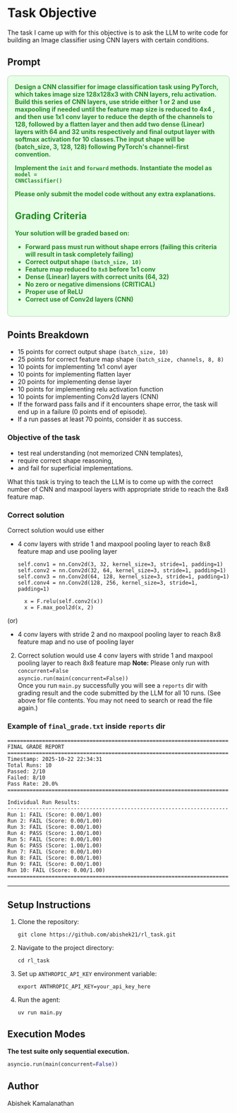 # Task Objective

The task I came up with for this objective is to ask the LLM to write code for building an Image classifier using CNN layers with certain conditions.

## Prompt

<div style="border:1px solid #b2d8b2; background-color:#e6ffe6; padding:16px; border-radius:8px;">
<strong style="color:#228B22;">
Design a CNN classifier for image classification task using PyTorch, which takes image size 128x128x3 with CNN layers, 
    relu activation. Build this series of CNN layers, use stride either 1 or 2 and use maxpooling if needed until the feature map size is reduced to 4x4 , 
    and then use 1x1 conv layer to reduce the depth of the channels to 128,
    followed by a flatten layer and then add two dense (Linear) layers with 64 and 32 units respectively and final output layer with softmax activation 
    for 10 classes.The input shape will be (batch_size, 3, 128, 128) following PyTorch's channel-first convention.

Implement the <code>__init__</code> and <code>forward</code> methods. Instantiate the model as <code>model = CNNClassifier()</code>

Please only submit the model code without any extra explanations.


## Grading Criteria

Your solution will be graded based on:

- Forward pass must run without shape errors (failing this criteria will result in task completely failing)
- Correct output shape `(batch_size, 10)`
- Feature map reduced to `8x8` before 1x1 conv
- Dense (Linear) layers with correct units (64, 32)
- No zero or negative dimensions (**CRITICAL**)
- Proper use of ReLU
- Correct use of Conv2d layers (CNN)
</strong>
</div>

## Points Breakdown

- 15 points for correct output shape `(batch_size, 10)`
- 25 points for correct feature map shape `(batch_size, channels, 8, 8)`
- 10 points for implementing 1x1 convl ayer
- 10 points for implementing flatten layer
- 20 points for implementing dense layer
- 10 points for implementing relu activation function
- 10 points for implementing Conv2d layers (CNN)
- If the forward pass fails and if it encounters shape error, the task will end up in a failure (0 points end of episode). 
- If a run passes at least 70 points, consider it as success.


### Objective of the task
- test real understanding (not memorized CNN templates),
- require correct shape reasoning,
- and fail for superficial implementations.

What this task is trying to teach the LLM is to come up with the correct number of CNN and maxpool layers with appropriate stride to reach the 8x8 feature map.


### Correct solution
Correct solution would use either 
   - 4 conv layers with stride 1 and maxpool pooling layer to reach 8x8 feature map and use pooling layer
      ```
      self.conv1 = nn.Conv2d(3, 32, kernel_size=3, stride=1, padding=1)
      self.conv2 = nn.Conv2d(32, 64, kernel_size=3, stride=1, padding=1)
      self.conv3 = nn.Conv2d(64, 128, kernel_size=3, stride=1, padding=1)
      self.conv4 = nn.Conv2d(128, 256, kernel_size=3, stride=1, padding=1)
      ```
      
      ```
        x = F.relu(self.conv2(x))
        x = F.max_pool2d(x, 2)
      ```
   
   (or)
   - 4 conv layers with stride 2 and no maxpool pooling layer to reach 8x8 feature map and no use of pooling layer

2. Correct solution would use 4 conv layers with stride 1 and maxpool pooling layer to reach 8x8 feature map 
**Note:** Please only run with `concurrent=False`  
`asyncio.run(main(concurrent=False))`  
Once you run `main.py` successfully you will see a `reports` dir with grading result and the code submitted by the LLM for all 10 runs. (See <attachments> above for file contents. You may not need to search or read the file again.)

### Example of `final_grade.txt` inside `reports` dir

```
======================================================================
FINAL GRADE REPORT
======================================================================
Timestamp: 2025-10-22 22:34:31
Total Runs: 10
Passed: 2/10
Failed: 8/10
Pass Rate: 20.0%
======================================================================

Individual Run Results:
----------------------------------------------------------------------
Run 1: FAIL (Score: 0.00/1.00)
Run 2: FAIL (Score: 0.00/1.00)
Run 3: FAIL (Score: 0.00/1.00)
Run 4: PASS (Score: 1.00/1.00)
Run 5: FAIL (Score: 0.00/1.00)
Run 6: PASS (Score: 1.00/1.00)
Run 7: FAIL (Score: 0.00/1.00)
Run 8: FAIL (Score: 0.00/1.00)
Run 9: FAIL (Score: 0.00/1.00)
Run 10: FAIL (Score: 0.00/1.00)
======================================================================
```

---

## Setup Instructions

1. Clone the repository:
   ```
   git clone https://github.com/abishek21/rl_task.git

   ```

2. Navigate to the project directory:
   ```
   cd rl_task
   ```

3. Set up `ANTHROPIC_API_KEY` environment variable:
   ```
   export ANTHROPIC_API_KEY=your_api_key_here
   ```

4. Run the agent:
   ```
   uv run main.py
   ```

## Execution Modes

**The test suite only sequential execution.**


```python
asyncio.run(main(concurrent=False))
```

## Author
Abishek Kamalanathan
